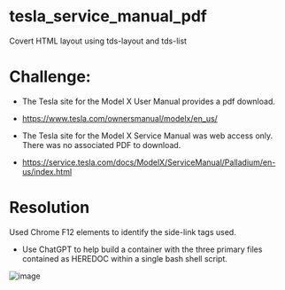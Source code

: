 # tesla_service_manual_pdf
Covert HTML layout using tds-layout and tds-list


# Challenge:
- The Tesla site for the Model X User Manual provides a pdf download.
- https://www.tesla.com/ownersmanual/modelx/en_us/    
  
- The Tesla site for the Model X Service Manual was web access only.   There was no associated PDF to download.
- https://service.tesla.com/docs/ModelX/ServiceManual/Palladium/en-us/index.html  
  

# Resolution
Used Chrome F12 elements to identify the side-link tags used.
- Use ChatGPT to help build a container with the three primary files contained as HEREDOC within a single bash shell script.
  


![image](https://github.com/user-attachments/assets/989077c4-148a-4c2b-81a8-0e7f55c44426)
